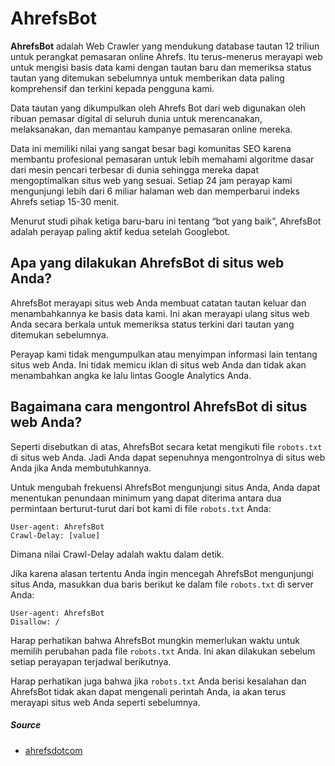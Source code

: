 # AhrefsBot

**AhrefsBot** adalah Web Crawler yang mendukung database tautan 12 triliun untuk perangkat pemasaran online Ahrefs. Itu terus-menerus merayapi web untuk mengisi basis data kami dengan tautan baru dan memeriksa status tautan yang ditemukan sebelumnya untuk memberikan data paling komprehensif dan terkini kepada pengguna kami.

Data tautan yang dikumpulkan oleh Ahrefs Bot dari web digunakan oleh ribuan pemasar digital di seluruh dunia untuk merencanakan, melaksanakan, dan memantau kampanye pemasaran online mereka.

Data ini memiliki nilai yang sangat besar bagi komunitas SEO karena membantu profesional pemasaran untuk lebih memahami algoritme dasar dari mesin pencari terbesar di dunia sehingga mereka dapat mengoptimalkan situs web yang sesuai. Setiap 24 jam perayap kami mengunjungi lebih dari 6 miliar halaman web dan memperbarui indeks Ahrefs setiap 15-30 menit.

Menurut studi pihak ketiga baru-baru ini tentang “bot yang baik”, AhrefsBot adalah perayap paling aktif kedua setelah Googlebot.

## Apa yang dilakukan AhrefsBot di situs web Anda?

AhrefsBot merayapi situs web Anda membuat catatan tautan keluar dan menambahkannya ke basis data kami. Ini akan merayapi ulang situs web Anda secara berkala untuk memeriksa status terkini dari tautan yang ditemukan sebelumnya.

Perayap kami tidak mengumpulkan atau menyimpan informasi lain tentang situs web Anda. Ini tidak memicu iklan di situs web Anda dan tidak akan menambahkan angka ke lalu lintas Google Analytics Anda.

## Bagaimana cara mengontrol AhrefsBot di situs web Anda?

Seperti disebutkan di atas, AhrefsBot secara ketat mengikuti file `robots.txt` di situs web Anda. Jadi Anda dapat sepenuhnya mengontrolnya di situs web Anda jika Anda membutuhkannya.

Untuk mengubah frekuensi AhrefsBot mengunjungi situs Anda, Anda dapat menentukan penundaan minimum yang dapat diterima antara dua permintaan berturut-turut dari bot kami di file `robots.txt` Anda:

```shell
User-agent: AhrefsBot
Crawl-Delay: [value]
```

Dimana nilai Crawl-Delay adalah waktu dalam detik.

Jika karena alasan tertentu Anda ingin mencegah AhrefsBot mengunjungi situs Anda, masukkan dua baris berikut ke dalam file `robots.txt` di server Anda:

```shell
User-agent: AhrefsBot
Disallow: /
```

Harap perhatikan bahwa AhrefsBot mungkin memerlukan waktu untuk memilih perubahan pada file `robots.txt` Anda. Ini akan dilakukan sebelum setiap perayapan terjadwal berikutnya.

Harap perhatikan juga bahwa jika `robots.txt` Anda berisi kesalahan dan AhrefsBot tidak akan dapat mengenali perintah Anda, ia akan terus merayapi situs web Anda seperti sebelumnya.

##### Source
- [ahrefsdotcom](https://ahrefs.com/robot)